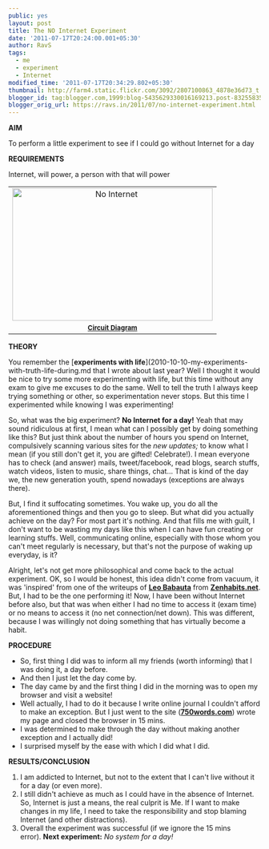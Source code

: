 ```yaml
---
public: yes
layout: post
title: The NO Internet Experiment
date: '2011-07-17T20:24:00.001+05:30'
author: RavS
tags:
  - me
  - experiment
  - Internet
modified_time: '2011-07-17T20:34:29.802+05:30'
thumbnail: http://farm4.static.flickr.com/3092/2807100863_4878e36d73_t.jpg
blogger_id: tag:blogger.com,1999:blog-5435629330016169213.post-8325583516565290529
blogger_orig_url: https://ravs.in/2011/07/no-internet-experiment.html
---
```


**AIM**

To perform a little experiment to see if I could go without Internet for a day

**REQUIREMENTS**

Internet, will power, a person with that will power

<table cellpadding="0" cellspacing="0" class="tr-caption-container" style="margin-left: auto; margin-right: auto; text-align: center;"><tbody><tr><td style="text-align: center;"><a href="http://www.flickr.com/photos/marcelograciolli/2807100863/" style="margin-left: auto; margin-right: auto;" title="No Internet by TDOMMDAD, on Flickr"><img alt="No Internet" height="265" src="http://farm4.static.flickr.com/3092/2807100863_4878e36d73.jpg" width="400"></a></td></tr><tr><td class="tr-caption" style="text-align: center;"><b><u><span class="Apple-style-span" style="font-size: small;">Circuit Diagram</span></u></b></td></tr></tbody></table>

**THEORY**

You remember the [**experiments with life**](2010-10-10-my-experiments-with-truth-life-during.md that I wrote about last year? Well I thought it would be nice to try some more experimenting with life, but this time without any exam to give me excuses to do the same. Well to tell the truth I always keep trying something or other, so experimentation never stops. But this time I experimented while knowing I was experimenting!

So, what was the big experiment? **No Internet for a day!** Yeah that may sound ridiculous at first, I mean what can I possibly get by doing something like this? But just think about the number of hours you spend on Internet, compulsively scanning various sites for the *new updates;* to know what I mean (if you still don't get it, you are gifted! Celebrate!). I mean everyone has to check (and answer) mails, tweet/facebook, read blogs, search stuffs, watch videos, listen to music, share things, chat... That is kind of the day we, the new generation youth, spend nowadays (exceptions are always there).

But, I find it suffocating sometimes. You wake up, you do all the aforementioned things and then you go to sleep. But what did you actually achieve on the day? For most part it's nothing. And that fills me with guilt, I don't want to be wasting my days like this when I can have fun creating or learning stuffs. Well, communicating online, especially with those whom you can't meet regularly is necessary, but that's not the purpose of waking up everyday, is it?

Alright, let's not get more philosophical and come back to the actual experiment. OK, so I would be honest, this idea didn't come from vacuum, it was 'inspired' from one of the writeups of [**Leo Babauta**](https://twitter.com/#!/zenhabits) from [**Zenhabits.net**](http://zenhabits.net/). But, I had to be the one performing it! Now, I have been without Internet before also, but that was when either I had no time to access it (exam time) or no means to access it (no net connection/net down). This was different, because I was willingly not doing something that has virtually become a habit.

**PROCEDURE**

- So, first thing I did was to inform all my friends (worth informing) that I was doing it, a day before.
- And then I just let the day come by.
- The day came by and the first thing I did in the morning was to open my browser and visit a website!
- Well actually, I had to do it because I write online journal I couldn't afford to make an exception. But I just went to the site ([**750words.com**](http://750words.com/)) wrote my page and closed the browser in 15 mins.
- I was determined to make through the day without making another exception and I actually did!
- I surprised myself by the ease with which I did what I did.

**RESULTS/CONCLUSION**

1. I am addicted to Internet, but not to the extent that I can't live without it for a day (or even more).
2. I still didn't achieve as much as I could have in the absence of Internet. So, Internet is just a means, the real culprit is Me. If I want to make changes in my life, I need to take the responsibility and stop blaming Internet (and other distractions).
3. Overall the experiment was successful (if we ignore the 15 mins error). **Next experiment:** _No system for a day!_
